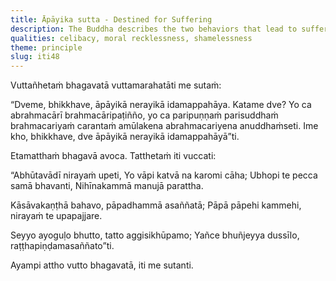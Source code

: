 ```yaml
---
title: Āpāyika sutta - Destined for Suffering
description: The Buddha describes the two behaviors that lead to suffering and rebirth in hell if not abandoned.
qualities: celibacy, moral recklessness, shamelessness
theme: principle
slug: iti48
---
```


Vuttañhetaṁ bhagavatā vuttamarahatāti me sutaṁ:

“Dveme, bhikkhave, āpāyikā nerayikā idamappahāya. Katame dve? Yo ca abrahmacārī brahmacāripaṭiñño, yo ca paripuṇṇaṁ parisuddhaṁ brahmacariyaṁ carantaṁ amūlakena abrahmacariyena anuddhaṁseti. Ime kho, bhikkhave, dve āpāyikā nerayikā idamappahāyā”ti.

Etamatthaṁ bhagavā avoca. Tatthetaṁ iti vuccati:

“Abhūtavādī nirayaṁ upeti,
Yo vāpi katvā na karomi cāha;
Ubhopi te pecca samā bhavanti,
Nihīnakammā manujā parattha.

Kāsāvakaṇṭhā bahavo,
pāpadhammā asaññatā;
Pāpā pāpehi kammehi,
nirayaṁ te upapajjare.

Seyyo ayoguḷo bhutto,
tatto aggisikhūpamo;
Yañce bhuñjeyya dussīlo,
raṭṭhapiṇḍamasaññato”ti.

Ayampi attho vutto bhagavatā, iti me sutanti.
